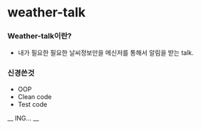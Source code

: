 # weather-talk

### Weather-talk이란?
- 내가 필요한 필요한 날씨정보만을 메신저를 통해서 알림을 받는 talk.

### 신경쓴것
- OOP
- Clean code
- Test code

__ ING... __
